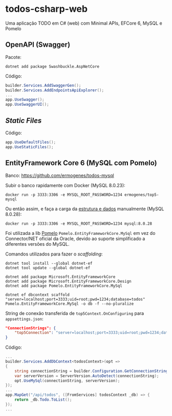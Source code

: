 # todos-csharp-web
Uma aplicação TODO em C# (web) com Minimal APIs, EFCore 6, MySQL e Pomelo

## OpenAPI (Swagger)

Pacote:
```
dotnet add package Swashbuckle.AspNetCore
```

Código:
```cs
builder.Services.AddSwaggerGen();
builder.Services.AddEndpointsApiExplorer();
...
app.UseSwagger();
app.UseSwaggerUI();
```

## _Static Files_

Código:
```cs
app.UseDefaultFiles();
app.UseStaticFiles();
```

## EntityFramework Core 6 (MySQL com Pomelo)

Banco: https://github.com/ermogenes/todos-mysql

Subir o banco rapidamente com Docker (MySQL 8.0.23):

```
docker run -p 3333:3306 -e MYSQL_ROOT_PASSWORD=1234 ermogenes/top5-mysql
```

Ou então assim, e faça a carga da [estrutura e dados](https://github.com/ermogenes/top5-mysql/blob/master/scripts/top5.sql) manualmente  (MySQL 8.0.28):

```
docker run -p 3333:3306 -e MYSQL_ROOT_PASSWORD=1234 mysql:8.0.28
```

Foi utilizada a lib [Pomelo](https://github.com/PomeloFoundation/Pomelo.EntityFrameworkCore.MySql) `Pomelo.EntityFrameworkCore.MySql` em vez do Connector/NET oficial da Oracle, devido ao suporte simplificado a diferentes versões do MySQL.

Comandos utilizados para fazer o _scaffolding_:

```
dotnet tool install --global dotnet-ef
dotnet tool update --global dotnet-ef

dotnet add package Microsoft.EntityFrameworkCore
dotnet add package Microsoft.EntityFrameworkCore.Design
dotnet add package Pomelo.EntityFrameworkCore.MySql

dotnet ef dbcontext scaffold "server=localhost;port=3333;uid=root;pwd=1234;database=todos" Pomelo.EntityFrameworkCore.MySql -o db -f --no-pluralize
```

String de conexão transferida de `top5Context.OnConfiguring` para `appsettings.json`:

```json
"ConnectionStrings": {
    "top5Connection": "server=localhost;port=3333;uid=root;pwd=1234;database=todos"
}
```

Código:
```cs
...
builder.Services.AddDbContext<todosContext>(opt =>
{
    string connectionString = builder.Configuration.GetConnectionString("todosConnection");
    var serverVersion = ServerVersion.AutoDetect(connectionString);
    opt.UseMySql(connectionString, serverVersion);
});
...
app.MapGet("/api/todos", ([FromServices] todosContext _db) => {
    return _db.Todo.ToList();
});
...
```



